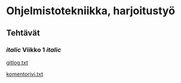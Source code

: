 # Ohjelmistotekniikka, harjoitustyö

## Tehtävät

###  *italic* Viikko 1 *italic* 

[gitlog.txt](https://github.com/kariah/ot-harjoitustyo/blob/master/laskarit/viikko1/gitlog.txt)

[komentorivi.txt](https://github.com/kariah/ot-harjoitustyo/blob/master/laskarit/viikko1/komentorivi.txt)
